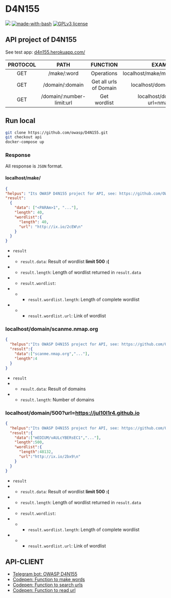 # D4N155
![](https://img.shields.io/badge/Documentation-ON-%0f0) [![made-with-bash](https://img.shields.io/badge/Made%20with-Flask-1f425f.svg)](https://github.com/OWASP/D4N155/search?l=shell) [![GPLv3 license](https://img.shields.io/badge/License-GPLv3-blue.svg)](https://github.com/OWASP/D4N155/blob/master/LICENSE)

## API project of D4N155
See test app: [d4n155.herokuapp.com/](https://d4n155.herokuapp.com/)

| PROTOCOL | PATH | FUNCTION | EXAMPLE |
|:--------:|:----:|:--------:|:--------:|
|   GET    |/make/:word|Operations|localhost/make/moscou%201918|
|   GET    |/domain/:domain|Get all urls of Domain|localhost/domain/nmap.org|
|   GET    |/domain/:number-limit:url|Get wordlist|localhost/domain/30?url=nmap.org|

## Run local
```sh
git clone https://github.com/owasp/D4N155.git
git checkout api
docker-compose up
```

### Response
All response is `JSON` format.
#### localhost/make/<param>
  ```JSON
  {
  "helpus": "Its OWASP D4N155 project for API, see: https://github.com/OWASP/D4N155, branch: api",
  "result":
    {
      "data": ["<PARAm>1", "..."],
      "length": 40,
      "wordlist":{
        "length": 40,
        "url": "http://ix.io/2cEW\n"
      }
    }
  }
  ```
  * `result`
  * * `result.data`: Result of wordlist __limit 500 :(__
  * * `result.length`: Length of wordlist returned in `result.data`
  * * `result.wordlist`:
  * * * `result.wordlist.length`: Length of complete wordlist
  * * * `result.wordlist.url`: Link of wordlist
  
### localhost/domain/scanme.nmap.org
```JSON
{
  "helpus":"Its OWASP D4N155 project for API, see: https://github.com/OWASP/D4N155, branch: api",
  "result":{
    "data":["scanme.nmap.org","..."],
    "length":4
  }
}
```
  * `result`
  * * `result.data`: Result of domains
  * * `result.length`: Number of domains
  
### localhost/domain/500?url=https://jul10l1r4.github.io
```JSON
{
  "helpus":"Its OWASP D4N155 project for API, see: https://github.com/OWASP/D4N155, branch: api",
  "result":{
    "data":["mEDIUM/vAULcYBERsEC1","..."],
    "length":500,
    "wordlist":{
      "length":48132,
      "url":"http://ix.io/2bx9\n"
    }
  }
}
```
  * `result`
  * * `result.data`: Result of wordlist __limit 500 :(__
  * * `result.length`: Length of wordlist returned in `result.data`
  * * `result.wordlist`:
  * * * `result.wordlist.length`: Length of complete wordlist
  * * * `result.wordlist.url`: Link of wordlist


## API-CLIENT
* [Telegram bot: OWASP D4N155](https://github.com/Jul10l1r4/D4N155_bot)
* [Codepen: Function to make words](https://codepen.io/Jul10l1r4/pen/gObVoMd)
* [Codepen: Function to search urls](https://codepen.io/Jul10l1r4/pen/jOPEKPj)
* [Codepen: Function to read url](https://codepen.io/Jul10l1r4/pen/KKpdzVJ)
